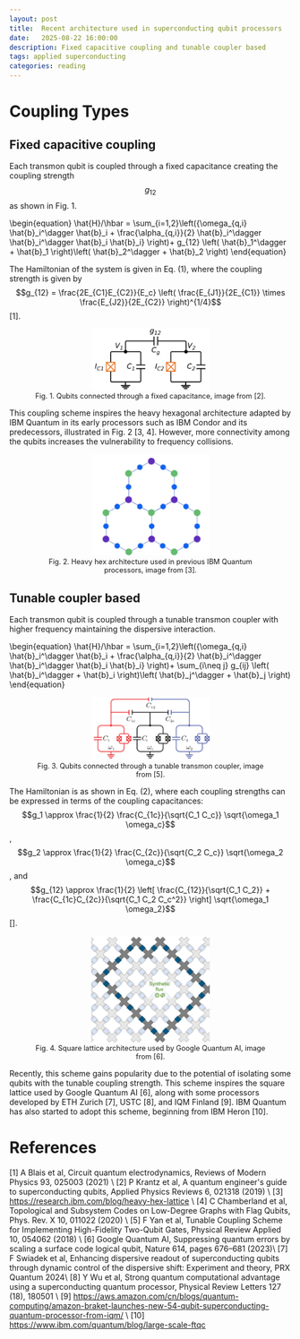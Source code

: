 ```yaml
---
layout: post
title:  Recent architecture used in superconducting qubit processors
date:   2025-08-22 16:00:00
description: Fixed capacitive coupling and tunable coupler based
tags: applied superconducting
categories: reading
---
```


# Coupling Types

## Fixed capacitive coupling

Each transmon qubit is coupled through a fixed capacitance creating the coupling strength $$g_{12}$$ as shown in Fig. 1. 

\begin{equation}
\hat{H}/\hbar = \sum\_{i=1,2}\left({\omega\_{q,i} \hat{b}\_i^\dagger \hat{b}\_i + \frac{\alpha\_{q,i}}{2} \hat{b}\_i^\dagger \hat{b}\_i^\dagger \hat{b}\_i \hat{b}\_i} \right)+ g\_{12} \left( \hat{b}\_1^\dagger + \hat{b}\_1 \right)\left( \hat{b}\_2^\dagger + \hat{b}\_2 \right)
\end{equation}

The Hamiltonian of the system is given in Eq. (1), where the coupling strength is given by $$g_{12} = \frac{2E_{C1}E_{C2}}{E_c} \left( \frac{E_{J1}}{2E_{C1}} \times \frac{E_{J2}}{2E_{C2}} \right)^{1/4}$$ [1].

<figure style="text-align: center;">
  <img src="/assets/img/fixed-cap-coupling.png" 
       alt="A diagram showing two qubits connected by a fixed capacitor." 
       style="width: 50%; max-width: 500px;">
  <figcaption style="font-size: 0.9em; ">
    Fig. 1. Qubits connected through a fixed capacitance, image from [2].
  </figcaption>
</figure>

This coupling scheme inspires the heavy hexagonal architecture adapted by IBM Quantum in its early processors such as IBM Condor and its predecessors, illustrated in Fig. 2 [3, 4]. However, more connectivity among the qubits increases the vulnerability to frequency collisions.

<figure style="text-align: center;">
  <img src="/assets/img/heavy_hex.png" 
       alt="A diagram showing the heavy hex architecture used in previous IBM Quantum processors." 
       style="width: 50%; max-width: 500px;">
  <figcaption style="font-size: 0.9em; ">
    Fig. 2. Heavy hex architecture used in previous IBM Quantum processors, image from [3].
  </figcaption>
</figure>

## Tunable coupler based

Each transmon qubit is coupled through a tunable transmon coupler with higher frequency maintaining the dispersive interaction. 

\begin{equation}
\hat{H}/\hbar = \sum\_{i=1,2}\left({\omega\_{q,i} \hat{b}\_i^\dagger \hat{b}\_i + \frac{\alpha\_{q,i}}{2} \hat{b}\_i^\dagger \hat{b}\_i^\dagger \hat{b}\_i \hat{b}\_i} \right)+ \sum\_{i\neq j} g\_{ij} \left( \hat{b}\_i^\dagger + \hat{b}\_i \right)\left( \hat{b}\_j^\dagger + \hat{b}\_j \right)
\end{equation}

<figure style="text-align: center;">
  <img src="/assets/img/tunable_coupling.png" 
       alt="A diagram showing two qubits connected by a tunable coupler." 
       style="width: 50%; max-width: 500px;">
  <figcaption style="font-size: 0.9em; ">
    Fig. 3. Qubits connected through a tunable transmon coupler, image from [5].
  </figcaption>
</figure>

The Hamiltonian is as shown in Eq. (2), where each coupling strengths can be expressed in terms of the coupling capacitances: $$g_1 \approx \frac{1}{2} \frac{C_{1c}}{\sqrt{C_1 C_c}} \sqrt{\omega_1 \omega_c}$$, $$g_2 \approx \frac{1}{2} \frac{C_{2c}}{\sqrt{C_2 C_c}} \sqrt{\omega_2 \omega_c}$$, and $$g_{12} \approx \frac{1}{2} \left[ \frac{C_{12}}{\sqrt{C_1 C_2}} + \frac{C_{1c}C_{2c}}{\sqrt{C_1 C_2 C_c^2}} \right] \sqrt{\omega_1 \omega_2}$$ [].

<figure style="text-align: center;">
  <img src="/assets/img/square_lattice.png" 
       alt="A diagram showing the square lattice used by Google Quantum AI." 
       style="width: 50%; max-width: 500px;">
  <figcaption style="font-size: 0.9em; ">
    Fig. 4. Square lattice architecture used by Google Quantum AI, image from [6].
  </figcaption>
</figure>

Recently, this scheme gains popularity due to the potential of isolating some qubits with the tunable coupling strength. This scheme inspires the square lattice used by Google Quantum AI [6], along with some processors developed by ETH Zurich [7], USTC [8], and IQM Finland [9]. IBM Quantum has also started to adopt this scheme, beginning from IBM Heron [10].

# References 
[1] A Blais et al, Circuit quantum electrodynamics, Reviews of Modern Physics 93, 025003 (2021) \\
[2] P Krantz et al, A quantum engineer's guide to superconducting qubits, Applied Physics Reviews 6, 021318 (2019) \\
[3] https://research.ibm.com/blog/heavy-hex-lattice \\
[4] C Chamberland et al, Topological and Subsystem Codes on Low-Degree Graphs with Flag Qubits, Phys. Rev. X 10, 011022 (2020) \\
[5] F Yan et al, Tunable Coupling Scheme for Implementing High-Fidelity Two-Qubit Gates, Physical Review Applied 10, 054062 (2018) \\
[6] Google Quantum AI, Suppressing quantum errors by scaling a surface code logical qubit, Nature 614, pages 676–681 (2023)\\
[7] F Swiadek et al, Enhancing dispersive readout of superconducting qubits through dynamic control of the dispersive shift: Experiment and theory, PRX Quantum 2024\\
[8] Y Wu et al, Strong quantum computational advantage using a superconducting quantum processor, Physical Review Letters 127 (18), 180501 \\
[9] https://aws.amazon.com/cn/blogs/quantum-computing/amazon-braket-launches-new-54-qubit-superconducting-quantum-processor-from-iqm/ \\
[10] https://www.ibm.com/quantum/blog/large-scale-ftqc